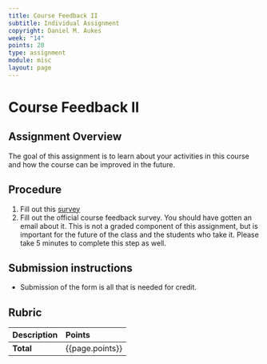 ```yaml
---
title: Course Feedback II
subtitle: Individual Assignment
copyright: Daniel M. Aukes
week: "14"
points: 20
type: assignment
module: misc
layout: page
---
```


# Course Feedback II

## Assignment Overview

The goal of this assignment is to learn about your activities in this course and how the course can be improved in the future.

## Procedure

<!--hide-->

1. Fill out this [survey](https://docs.google.com/forms/d/e/1FAIpQLSeeM7ojpR9lqskqGTB3l0NQeT3aWb3mMWH5j16Cr6Np97D_Rw/viewform?usp=sf_link)
2. Fill out the official course feedback survey.  You should have gotten an email about it.  This is not a graded component of this assignment, but is important for the future of the class and the students who take it.  Please take 5 minutes to complete this step as well.

## Submission instructions

* Submission of the form is all that is needed for credit.

<!--unhide-->

## Rubric

| Description | Points          |
|:------------|:----------------|
| **Total**   | {{page.points}} |

<!--
-->